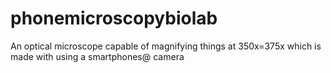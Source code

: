 phonemicroscopybiolab
=====================

An optical microscope capable of magnifying things at 350x=375x which is made with using a smartphones@ camera
